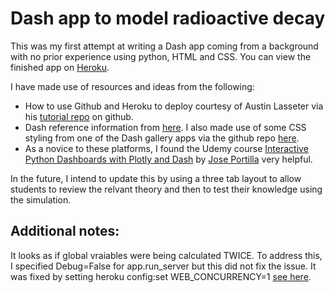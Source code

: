 # Dash app to model radioactive decay

This was my first attempt at writing a Dash app coming from a background with no prior experience using python, HTML and CSS. 
You can view the finished app on [Heroku](https://radiodecay.herokuapp.com/).
 
I have made use of resources and ideas from the following:
* How to use Github and Heroku to deploy courtesy of Austin Lasseter via his [tutorial repo](https://github.com/austinlasseter/plotly_dash_tutorial) on github.
* Dash reference information from [here](https://dash.plotly.com/). I also made use of some CSS styling from one of the Dash gallery apps via the github repo [here](https://github.com/plotly/dash-sample-apps/tree/master/apps/dash-oil-and-gas). 
* As a novice to these platforms, I found the Udemy course [Interactive Python Dashboards with Plotly and Dash](https://www.udemy.com/course/interactive-python-dashboards-with-plotly-and-dash/) by [Jose Portilla](https://www.udemy.com/course/interactive-python-dashboards-with-plotly-and-dash/#instructor-1) very helpful.
  
In the future, I intend to update this by using a three tab layout to allow students to review the relvant theory and then to test their knowledge using the simulation.  
  
## Additional notes:  
It looks as if global vraiables were being calculated TWICE. To address this, I specified Debug=False for app.run_server but this did not fix the issue. It was fixed by setting heroku config:set WEB_CONCURRENCY=1 [see here](https://stackoverflow.com/questions/25504149/why-does-running-the-flask-dev-server-run-itself-twice/58028314#58028314?newreg=2250018ca7844975938bc84c306684ea).
